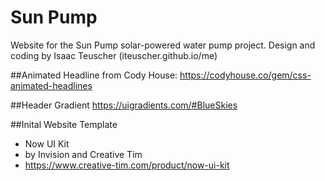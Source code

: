 # Sun Pump
Website for the Sun Pump solar-powered water pump project.
Design and coding by Isaac Teuscher (iteuscher.github.io/me)


##Animated Headline
from Cody House: https://codyhouse.co/gem/css-animated-headlines

##Header Gradient
https://uigradients.com/#BlueSkies  

##Inital Website Template 
- Now UI Kit
- by Invision and Creative Tim
- https://www.creative-tim.com/product/now-ui-kit
               
